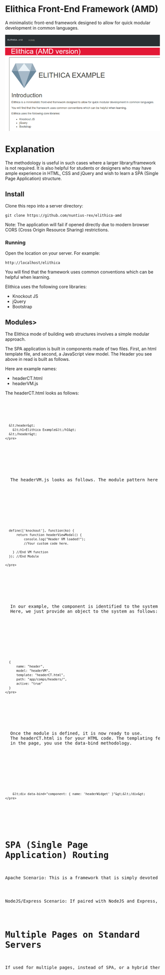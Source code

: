 # Elithica Front-End Framework (AMD)
A minimalistic front-end framework designed to allow for quick modular development in common languages.

![Preview](/img/preview.png?raw=true "Preview")


# Explanation

The methodology is useful in such cases where a larger library/framework is not required. It is also helpful for students or designers who may have ample experience in HTML, CSS and jQuery and wish to learn a SPA (Single Page Application) structure.

## Install

Clone this repo into a server directory:

```
git clone https://github.com/nuntius-rex/elithica-amd
```

Note: The application will fail if opened directly due to modern browser CORS (Cross Origin Resource Sharing) restrictions.

### Running

Open the location on your server. For example:

```
http://localhost/elithica
```
<p>You will find that the framework uses common conventions which can be helpful when learning.</p>

<p>Elithica uses the following core libraries:
  <ul>
    <li>Knockout JS</li>
    <li>jQuery</li>
    <li>Bootstrap</li>
  </ul>
</p>

## Modules>

<p>The Elithica mode of building web structures involves a simple modular approach.</p>

<p>The SPA application is built in components made of two files. First, an html template file, and second, a JavaScript view model.
  The Header you see above in read is built as follows.</p>

<p>Here are example names:
  <ul>
    <li>headerCT.html</li>
    <li>headerVM.js</li>
  </ul>
</p>

<p>
  The headerCT.html looks as follows:
</p>

<p>
  <code>
    <pre>

      &lt;header&gt;
        &lt;h1>Elithica Example&lt;/h1&gt;
      &lt;/header&gt;
    </pre>
</code>
</p>

<p>
  The headerVM.js looks as follows. The module pattern here is AMD (Asynchronous Module Definition):
</p>


<p>
  <code>
    <pre>

      define(['knockout'], function(ko) {
          return function headerViewModal() {
              console.log("Header VM loaded!");
              //Your custom code here.

        } //End VM function
      }); //End Module

    </pre>
</code>
</p>


<p>
  In our example, the component is identified to the system in initBaseCompModel.js.
  Here, we just provide an object to the system as follows:
</p>

<p>
  <code>
    <pre>

      {
          name: "header",
          model: "headerVM",
          template: "headerCT.html",
          path: "app/comps/headers/",
          active: "true"
      }
    </pre>
</code>
</p>

<p>
  Once the module is defined, it is now ready to use.
  The headerCT.html is for your HTML code. The templating features use KnockoutJS conventions. So to include your code,
  in the page, you use the data-bind methodology.
</p>

<p>
  <code>
    <pre>

        &lt;div data-bind="component: { name: 'headerWidget' }"&gt;&lt;/div&gt;
    </pre>
</code>
</p>

# SPA (Single Page Application) Routing

<p>Apache Scenario: This is a framework that is simply devoted to modularity. You will note that I have included an .htaccess file for Apache. In such cases where it is desired to use this framework for a PHP front-end, this works by directing all traffic to index.html. When I have been asked to do this, I have implemented a front-end routing mechanism or a service-based router in PHP, so there are many possibilities depending on your needs. </p>

<p>NodeJS/Express Scenario: If paired with NodeJS and Express, routing can be controlled by the server, which is generally easier to manage and a more concise scenario.</p>

# Multiple Pages on Standard Servers

<p>If used for multiple pages, instead of SPA, or a hybrid thereof, I have often changed init.js to be an auto-init-configuration loader instead of the init itself. I may provide different examples of this at a later time. </p>
